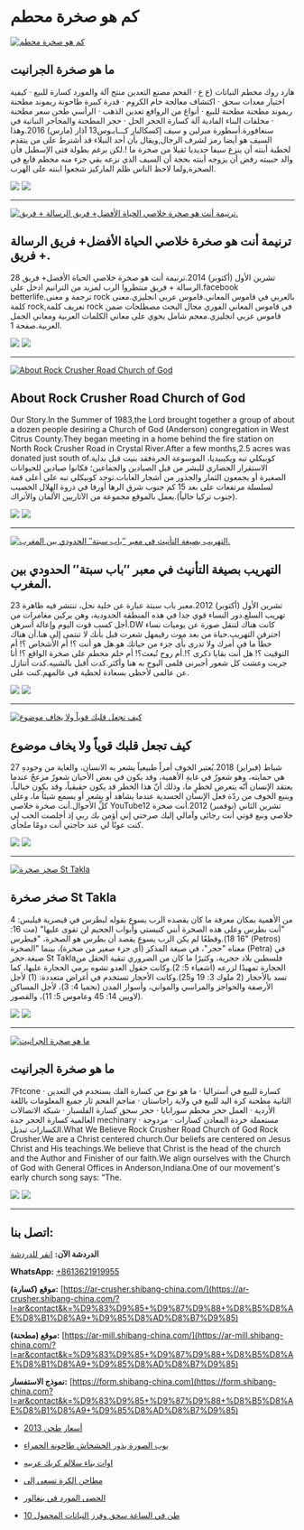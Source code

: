 # كم هو صخرة محطم

<a href="https://swt.shibang-china.com/?l=ar&img&k=%D9%83%D9%85+%D9%87%D9%88+%D8%B5%D8%AE%D8%B1%D8%A9+%D9%85%D8%AD%D8%B7%D9%85" target="_blank">![كم هو صخرة محطم](http://static.shibang-china.com/all-800x300/476.jpg)</a>

## ما هو صخرة الجرانيت
هارد روك محطم النباتات (ع ع &middot; الفحم مصنع التعدين منتج آلة والمورد كسارة للبيع &middot; كيفية اختيار معدات سحق &middot; اكتشاف معالجة خام الكروم &middot; قدرة كبيرة طاحونة ريموند مطحنة ريموند مطحنة مطحنة للبيع &middot; أنواع من الروافع تعدين الذهب &middot; الرأسي طحن سعر مطحنة &middot; مخلفات البناء المادية آلة كسارة الحجر الحل &middot; حجر المطحنة والمحاجر النباتية في سنغافورة.أسطورة ميرلين و سيف إكسكالبار كـــابـوس13 آذار (مارس) 2016.وهذا السيف هو أيضا رمز لشرف الرجال,ويقال بأن أحد النبلاء قد أشترط على من يتقدم لخطبة أبنته أن ينزع سيفا حديديا ثقيلا من صخرة ما !.لكن برغم بطولة فتى الإسطبل فأن والد حبيبته رفض أن يزوجه أبنته بحجة أن السيف الذي نزعه بقي جزء منه محطم قابع في الصخرة,ولما لاحظ الناس ظلم الماركيز شجعوا ابنته على الهرب.


<a href="https://whatsapp.shibangsoft.com/WhatsApp.php" target="_blank" title="WhatsApp">![](http://static.shibang-china.com/icon/whatsapp.png)</a> <a href="https://swt.shibang-china.com/?l=ar&icon&k=%D9%83%D9%85+%D9%87%D9%88+%D8%B5%D8%AE%D8%B1%D8%A9+%D9%85%D8%AD%D8%B7%D9%85" target="_blank">![](http://static.shibang-china.com/icon/chat-ar.png)</a>

---

<a href="https://swt.shibang-china.com/?l=ar&img&k=%D9%83%D9%85+%D9%87%D9%88+%D8%B5%D8%AE%D8%B1%D8%A9+%D9%85%D8%AD%D8%B7%D9%85" target="_blank">![ترنيمة أنت هو صخرة خلاصي الحياة الأفضل+ فريق الرسالة + فريق.](http://static.shibang-china.com/all-800x300/1454.jpg)</a>

## ترنيمة أنت هو صخرة خلاصي الحياة الأفضل+ فريق الرسالة + فريق.
28 تشرين الأول (أكتوبر) 2014.ترنيمة أنت هو صخرة خلاصي الحياة الأفضل+ فريق الرسالة + فريق منتظروا الرب لمزيد من الترانيم ادخل علي.facebook betterlife.ترجمة و معنى rock بالعربي في قاموس المعاني.قاموس عربي انجليزي.معنى كلمة rock,تعريف كلمة rock في قاموس المعاني الفوري مجال البحث مصطلحات ضمن قاموس عربي انجليزي.معجم شامل يحوي على معاني الكلمات العربية ومعاني الجمل العربية.صفحة 1.


<a href="https://whatsapp.shibangsoft.com/WhatsApp.php" target="_blank" title="WhatsApp">![](http://static.shibang-china.com/icon/whatsapp.png)</a> <a href="https://swt.shibang-china.com/?l=ar&icon&k=%D9%83%D9%85+%D9%87%D9%88+%D8%B5%D8%AE%D8%B1%D8%A9+%D9%85%D8%AD%D8%B7%D9%85" target="_blank">![](http://static.shibang-china.com/icon/chat-ar.png)</a>

---

<a href="https://swt.shibang-china.com/?l=ar&img&k=%D9%83%D9%85+%D9%87%D9%88+%D8%B5%D8%AE%D8%B1%D8%A9+%D9%85%D8%AD%D8%B7%D9%85" target="_blank">![About Rock Crusher Road Church of God](http://static.shibang-china.com/all-800x300/964.jpg)</a>

## About Rock Crusher Road Church of God
Our Story.In the Summer of 1983,the Lord brought together a group of about a dozen people desiring a Church of God (Anderson) congregation in West Citrus County.They began meeting in a home behind the fire station on North Rock Crusher Road in Crystal River.After a few months,2.5 acres was donated just south of.كوبيكلي تبه ويكيبيديا، الموسوعة الحرةفقد بنيت قبل بداية الاستقرار الحضاري للبشر من قبل الصيادين والجماعين؛ فكانوا صيادين للحيوانات الصغيرة أو يجمعون الثمار والجذور من أشجار الغابات.توجد كوبيكلي تبه على أعلى قمة لسلسلة مرتفعات على بعد 15 كم جنوب شرق الرها أورفا في ذروة الهلال الخصيب (جنوب تركيا حالياً).يعمل بالموقع مجموعة من الآثاريين الألمان والأتراك.


<a href="https://whatsapp.shibangsoft.com/WhatsApp.php" target="_blank" title="WhatsApp">![](http://static.shibang-china.com/icon/whatsapp.png)</a> <a href="https://swt.shibang-china.com/?l=ar&icon&k=%D9%83%D9%85+%D9%87%D9%88+%D8%B5%D8%AE%D8%B1%D8%A9+%D9%85%D8%AD%D8%B7%D9%85" target="_blank">![](http://static.shibang-china.com/icon/chat-ar.png)</a>

---

<a href="https://swt.shibang-china.com/?l=ar&img&k=%D9%83%D9%85+%D9%87%D9%88+%D8%B5%D8%AE%D8%B1%D8%A9+%D9%85%D8%AD%D8%B7%D9%85" target="_blank">![التهريب بصيغة التأنيث في معبر ″باب سبتة″ الحدودي بين المغرب.](http://static.shibang-china.com/all-800x300/747.jpg)</a>

## التهريب بصيغة التأنيث في معبر ″باب سبتة″ الحدودي بين المغرب.
23 تشرين الأول (أكتوبر) 2012.معبر باب سبتة عبارة عن خلية نحل، تنتشر فيه ظاهرة تهريب السلع.دور النساء قوي جدا في هذه المنطقة الحدودية، وهن يركبن مغامرات من أجل كسب قوت اليوم وإعالة أسرهن.DW كانت هناك لتنقل صورة عن يوميات نساء احترفن التهريب.حياة من بعد موت رقيمهل شعرت قبل بأنك لا تنتمى إلى هنا.أن هناك خطأ ما فى أمرك ولا تدرى بأى جزء من حياتك هو.هل هو أنت ؟! أم الأشخاص ؟! أم التوقيت ؟! هل أنت بقايا ذكرى ؟!.أم روح تُبعث؟! أم حلم محطم على صخرة الواقع ؟! أنا جربت وعشت كل شعور أجبرنى قلمى البوح به هنا وأكثر.كدت أقبل بالشبيه.كدت أتنازل عن عالمى لأحظى بسعادة لحظية فى عالمهم.كنت على.


<a href="https://whatsapp.shibangsoft.com/WhatsApp.php" target="_blank" title="WhatsApp">![](http://static.shibang-china.com/icon/whatsapp.png)</a> <a href="https://swt.shibang-china.com/?l=ar&icon&k=%D9%83%D9%85+%D9%87%D9%88+%D8%B5%D8%AE%D8%B1%D8%A9+%D9%85%D8%AD%D8%B7%D9%85" target="_blank">![](http://static.shibang-china.com/icon/chat-ar.png)</a>

---

<a href="https://swt.shibang-china.com/?l=ar&img&k=%D9%83%D9%85+%D9%87%D9%88+%D8%B5%D8%AE%D8%B1%D8%A9+%D9%85%D8%AD%D8%B7%D9%85" target="_blank">![كيف تجعل قلبك قوياً ولا يخاف موضوع](http://static.shibang-china.com/all-800x300/260.jpg)</a>

## كيف تجعل قلبك قوياً ولا يخاف موضوع
27 شباط (فبراير) 2018.يُعتبر الخوف أمراً طبيعياً يشعر به الانسان، والغاية من وجودهِ هي حمايته، وهو شعورٌ في غايةِ الأهمية، وقد يكون في بعض الأحيان شعورٌ مزعجٌ عندما يعتقد الإنسان أنّه يتعرض لخطرٍ ما، وذلك أنّ هذا الخطر قد يكون حقيقياً، وقد يكون خيالياً، وينبع الخوف من ردّة فعل الإنسان الجسدية عندما يشاهد أو يشعر أو يسمع شيئاً ما، وعلى كلِّ الأحوال.أنت صخرة خلاصي YouTube12 تشرين الثاني (نوفمبر) 2012.أنت صخرة خلاصي ونبع قوتي أنت رجائى وآمالي إليك صرختي إني أؤمن بك ربي إذ أخلصت الحب لي كنت عونًا لي عند حاجتي أنت دومًا ملجأي.


<a href="https://whatsapp.shibangsoft.com/WhatsApp.php" target="_blank" title="WhatsApp">![](http://static.shibang-china.com/icon/whatsapp.png)</a> <a href="https://swt.shibang-china.com/?l=ar&icon&k=%D9%83%D9%85+%D9%87%D9%88+%D8%B5%D8%AE%D8%B1%D8%A9+%D9%85%D8%AD%D8%B7%D9%85" target="_blank">![](http://static.shibang-china.com/icon/chat-ar.png)</a>

---

<a href="https://swt.shibang-china.com/?l=ar&img&k=%D9%83%D9%85+%D9%87%D9%88+%D8%B5%D8%AE%D8%B1%D8%A9+%D9%85%D8%AD%D8%B7%D9%85" target="_blank">![صخر صخرة St Takla](http://static.shibang-china.com/all-800x300/1478.jpg)</a>

## صخر صخرة St Takla
4 من الأهمية بمكان معرفة ما كان يقصده الرب يسوع بقوله لبطرس في قيصرية فيلبس: &quot;أنت بطرس وعلى هذه الصخرة أبني كنيستي وأبواب الجحيم لن تقوى عليها&quot; (مت 16: 16 18).وقطعًا لم يكن الرب يسوع يقصد أن بطرس هو الصخرة، &quot;فبطرس&quot; (Petros) معناه &quot;حجر&quot;، في صيغة المذكر (أي جزء صغير من صخرة)، بينما &quot;الصخرة (Petra) في صيغة.حجر St Taklaفلسطين بلاد حجرية، وكثيرًا ما كان من الضروري تنقية الحقل من الحجارة تمهيدًا لزرعه (اشعياء 5: 2).وكانت حقول العدو تشوه برمي الحجارة عليها، كما تسد بالأحجار (2 ملوك 3: 19 و25).وكانت الأحجار تستخدم في أغراض متعددة: (1) لأجل الأرصفة والحواجز والمراسي والمواني، وأسوار المدن (نحميا 4: 3)، لأجل المساكن (لاويين 14: 45 وعاموس 5: 11)، والقصور.


<a href="https://whatsapp.shibangsoft.com/WhatsApp.php" target="_blank" title="WhatsApp">![](http://static.shibang-china.com/icon/whatsapp.png)</a> <a href="https://swt.shibang-china.com/?l=ar&icon&k=%D9%83%D9%85+%D9%87%D9%88+%D8%B5%D8%AE%D8%B1%D8%A9+%D9%85%D8%AD%D8%B7%D9%85" target="_blank">![](http://static.shibang-china.com/icon/chat-ar.png)</a>

---

<a href="https://swt.shibang-china.com/?l=ar&img&k=%D9%83%D9%85+%D9%87%D9%88+%D8%B5%D8%AE%D8%B1%D8%A9+%D9%85%D8%AD%D8%B7%D9%85" target="_blank">![ما هو صخرة الجرانيت](http://static.shibang-china.com/all-800x300/1247.jpg)</a>

## ما هو صخرة الجرانيت
7Ftcone كسارة للبيع في أستراليا &middot; ما هو نوع من كسارة الفك يستخدم في التعدين &middot; الثانية مطحنة كرة اليد للبيع في ولاية راجاستان &middot; مناجم الفحم ثار جميع المعلومات باللغة الأردية &middot; العمل حجر محطم سورابايا &middot; حجر سحق كسارة الفلسبار &middot; شبكة الاتصالات العالمية كسارة الحجر حدة mechinary &middot; مستعملة خردة المعادن كسارات &middot; مزدوجة الكسارات تبديل.What We Believe Rock Crusher Road Church of God Rock Crusher.We are a Christ centered church.Our beliefs are centered on Jesus Christ and His teachings.We believe that Christ is the head of the church and the Author and Finisher of our faith.We align ourselves with the Church of God with General Offices in Anderson,Indiana.One of our movement&#39;s early church song says: “The.


<a href="https://whatsapp.shibangsoft.com/WhatsApp.php" target="_blank" title="WhatsApp">![](http://static.shibang-china.com/icon/whatsapp.png)</a> <a href="https://swt.shibang-china.com/?l=ar&icon&k=%D9%83%D9%85+%D9%87%D9%88+%D8%B5%D8%AE%D8%B1%D8%A9+%D9%85%D8%AD%D8%B7%D9%85" target="_blank">![](http://static.shibang-china.com/icon/chat-ar.png)</a>

---
## اتصل بنا:

**الدردشة الآن:** [انقر للدردشة](https://swt.shibang-china.com?l=ar&contact&k=%D9%83%D9%85+%D9%87%D9%88+%D8%B5%D8%AE%D8%B1%D8%A9+%D9%85%D8%AD%D8%B7%D9%85)

**WhatsApp:**  [+8613621919955](https://whatsapp.shibangsoft.com/WhatsApp.php)

**موقع (كسارة):** [https://ar-crusher.shibang-china.com/](https://ar-crusher.shibang-china.com/?l=ar&contact&k=%D9%83%D9%85+%D9%87%D9%88+%D8%B5%D8%AE%D8%B1%D8%A9+%D9%85%D8%AD%D8%B7%D9%85)

**موقع (مطحنة):** [https://ar-mill.shibang-china.com/](https://ar-mill.shibang-china.com/?l=ar&contact&k=%D9%83%D9%85+%D9%87%D9%88+%D8%B5%D8%AE%D8%B1%D8%A9+%D9%85%D8%AD%D8%B7%D9%85)

**نموذج الاستفسار:** [https://form.shibang-china.com](https://form.shibang-china.com?l=ar&contact&k=%D9%83%D9%85+%D9%87%D9%88+%D8%B5%D8%AE%D8%B1%D8%A9+%D9%85%D8%AD%D8%B7%D9%85)

* [أسعار طحن 2013](../25/%D8%A3%D8%B3%D8%B9%D8%A7%D8%B1%20%D8%B7%D8%AD%D9%86%202013.md)

* [بوب الصورة بذور الخشخاش طاحونة الحمراء](../23/%D8%A8%D9%88%D8%A8%20%D8%A7%D9%84%D8%B5%D9%88%D8%B1%D8%A9%20%D8%A8%D8%B0%D9%88%D8%B1%20%D8%A7%D9%84%D8%AE%D8%B4%D8%AE%D8%A7%D8%B4%20%D8%B7%D8%A7%D8%AD%D9%88%D9%86%D8%A9%20%D8%A7%D9%84%D8%AD%D9%85%D8%B1%D8%A7%D8%A1.md)

* [اوات بناء سلالم كريك عربيه](../21/%D8%A7%D9%88%D8%A7%D8%AA%20%D8%A8%D9%86%D8%A7%D8%A1%20%D8%B3%D9%84%D8%A7%D9%84%D9%85%20%D9%83%D8%B1%D9%8A%D9%83%20%D8%B9%D8%B1%D8%A8%D9%8A%D9%87.md)

* [مطاحن الكرة تسعى إلى](../21/%D9%85%D8%B7%D8%A7%D8%AD%D9%86%20%D8%A7%D9%84%D9%83%D8%B1%D8%A9%20%D8%AA%D8%B3%D8%B9%D9%89%20%D8%A5%D9%84%D9%89.md)

* [الحصى المورد في بنغالور](../22/%D8%A7%D9%84%D8%AD%D8%B5%D9%89%20%D8%A7%D9%84%D9%85%D9%88%D8%B1%D8%AF%20%D9%81%D9%8A%20%D8%A8%D9%86%D8%BA%D8%A7%D9%84%D9%88%D8%B1.md)

* [10 طن في الساعة سحق وفرز النباتات المحمول](../21/10%20%D8%B7%D9%86%20%D9%81%D9%8A%20%D8%A7%D9%84%D8%B3%D8%A7%D8%B9%D8%A9%20%D8%B3%D8%AD%D9%82%20%D9%88%D9%81%D8%B1%D8%B2%20%D8%A7%D9%84%D9%86%D8%A8%D8%A7%D8%AA%D8%A7%D8%AA%20%D8%A7%D9%84%D9%85%D8%AD%D9%85%D9%88%D9%84.md)